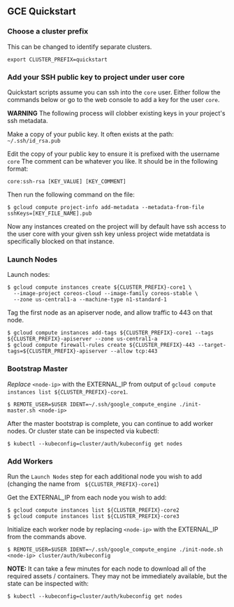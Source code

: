## GCE Quickstart

### Choose a cluster prefix

This can be changed to identify separate clusters.

```
export CLUSTER_PREFIX=quickstart
```

### Add your SSH public key to project under user core

Quickstart scripts assume you can ssh into the `core` user. Either follow the commands below or go to the web console to add a key for the user `core`.

**WARNING** The following process will clobber existing keys in your project's ssh metadata.

Make a copy of your public key. It often exists at the path: `~/.ssh/id_rsa.pub`

Edit the copy of your public key to ensure it is prefixed with the username `core` The comment can be whatever you like. It should be in the following format:

```
core:ssh-rsa [KEY_VALUE] [KEY_COMMENT]
```

Then run the following command on the file:

```
$ gcloud compute project-info add-metadata --metadata-from-file sshKeys=[KEY_FILE_NAME].pub
```

Now any instances created on the project will by default have ssh access to the user core with your given ssh key unless project wide metatdata is specifically blocked on that instance.

### Launch Nodes

Launch nodes:

```
$ gcloud compute instances create ${CLUSTER_PREFIX}-core1 \
  --image-project coreos-cloud --image-family coreos-stable \
  --zone us-central1-a --machine-type n1-standard-1
```

Tag the first node as an apiserver node, and allow traffic to 443 on that node.

```
$ gcloud compute instances add-tags ${CLUSTER_PREFIX}-core1 --tags ${CLUSTER_PREFIX}-apiserver --zone us-central1-a
$ gcloud compute firewall-rules create ${CLUSTER_PREFIX}-443 --target-tags=${CLUSTER_PREFIX}-apiserver --allow tcp:443
```

### Bootstrap Master

*Replace* `<node-ip>` with the EXTERNAL_IP from output of `gcloud compute instances list ${CLUSTER_PREFIX}-core1`.

```
$ REMOTE_USER=$USER IDENT=~/.ssh/google_compute_engine ./init-master.sh <node-ip>
```

After the master bootstrap is complete, you can continue to add worker nodes. Or cluster state can be inspected via kubectl:

```
$ kubectl --kubeconfig=cluster/auth/kubeconfig get nodes
```

### Add Workers

Run the `Launch Nodes` step for each additional node you wish to add (changing the name from ` ${CLUSTER_PREFIX}-core1`)

Get the EXTERNAL_IP from each node you wish to add:

```
$ gcloud compute instances list ${CLUSTER_PREFIX}-core2
$ gcloud compute instances list ${CLUSTER_PREFIX}-core3
```

Initialize each worker node by replacing `<node-ip>` with the EXTERNAL_IP from the commands above.

```
$ REMOTE_USER=$USER IDENT=~/.ssh/google_compute_engine ./init-node.sh <node-ip> cluster/auth/kubeconfig
```

**NOTE:** It can take a few minutes for each node to download all of the required assets / containers.
 They may not be immediately available, but the state can be inspected with:

```
$ kubectl --kubeconfig=cluster/auth/kubeconfig get nodes
```

